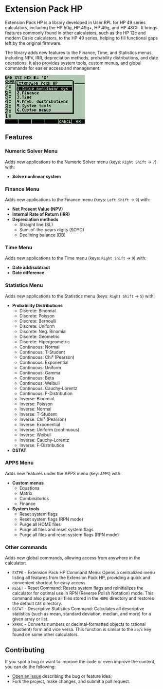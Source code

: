 # Extension Pack HP

Extension Pack HP is a library developed in User RPL for HP 49 series calculators, including the HP 50g, HP 49g+, HP 49g, and HP 48GII. It brings features commonly found in other calculators, such as the HP 12c and modern Casio calculators, to the HP 49 series, helping to fill functional gaps left by the original firmware.

The library adds new features to the Finance, Time, and Statistics menus, including NPV, IRR, depreciation methods, probability distributions, and date operations. It also provides system tools, custom menus, and global commands for easier access and management.

![screenshot](screenshot.png)

## Features

### Numeric Solver Menu

Adds new applications to the Numeric Solver menu (keys: `Right Shift` → `7`) with:

- **Solve nonlinear system**

### Finance Menu

Adds new applications to the Finance menu (keys: `Left Shift` → `9`) with:

- **Net Present Value (NPV)**
- **Internal Rate of Return (IRR)**
- **Depreciation methods**
    - Straight line (SL)
    - Sum-of-the-years digits (SOYD)
    - Declining balance (DB)

### Time Menu

Adds new applications to the Time menu (keys: `Right Shift` → `9`) with:

- **Date add/subtract**
- **Date difference**

### Statistics Menu

Adds new applications to the Statistics menu (keys: `Right Shift` → `5`) with:
- **Probability Distributions**
    - Discrete: Binomial
    - Discrete: Poisson
    - Discrete: Bernoulli
    - Discrete: Uniform
    - Discrete: Neg. Binomial
    - Discrete: Geometric
    - Discrete: Hipergeometric
    - Continuous: Normal
    - Continuous: T-Student
    - Continuous: Chi² (Pearson)
    - Continuous: Exponential
    - Continuous: Uniform
    - Continuous: Gamma
    - Continuous: Beta
    - Continuous: Weibull
    - Continuous: Cauchy-Lorentz
    - Continuous: F-Distribution
    - Inverse: Binomial
    - Inverse: Poisson
    - Inverse: Normal
    - Inverse: T-Student
    - Inverse: Chi² (Pearson)
    - Inverse: Exponential
    - Inverse: Uniform (continuous)
    - Inverse: Weibull
    - Inverse: Cauchy-Lorentz
    - Inverse: F-Distribution
- **DSTAT**

### APPS Menu

Adds new features under the APPS menu (key: `APPS`) with:

- **Custom menus**
    - Equations
    - Matrix
    - Combinatorics
    - Finance
- **System tools**
    - Reset system flags
    - Reset system flags (RPN mode)
    - Purge all HOME files
    - Purge all files and reset system flags
    - Purge all files and reset system flags (RPN mode)

### Other commands

Adds new global commands, allowing access from anywhere in the calculator:

- `EXTPK` - Extension Pack HP Command Menu: Opens a centralized menu listing all features from the Extension Pack HP, providing a quick and convenient shortcut for easy access.
- `RESET` - Reset Command: Resets system flags and reinitializes the calculator for optimal use in RPN (Reverse Polish Notation) mode. This command also purges all files stored in the `HOME` directory and restores the default `CAS` directory.
- `DSTAT` - Descriptive Statistics Command: Calculates all descriptive statistics (such as mean, standard deviation, median, and more) for a given array or list.
- `XFRAC` - Converts numbers or decimal-formatted objects to rational (quotient) form and vice versa. This function is similar to the `ab/c` key found on some other calculators.

## Contributing

If you spot a bug or want to improve the code or even improve the content, you can do the following:

- [Open an issue](https://github.com/cfgnunes/extension-pack-hp/issues/new)
  describing the bug or feature idea;
- Fork the project, make changes, and submit a pull request.
